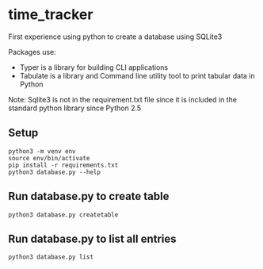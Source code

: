 # time_tracker

First experience using python to create a database using SQLite3

Packages use:

- Typer is a library for building CLI applications
- Tabulate is a library and Command line utility tool to print tabular data in Python

Note: Sqlite3 is not in the requirement.txt file since it is included in the standard python library since Python 2.5

## Setup

```
python3 -m venv env
source env/bin/activate
pip install -r requirements.txt
python3 database.py --help
```

## Run database.py to create table

```
python3 database.py createtable
```

## Run database.py to list all entries

```
python3 database.py list
```
